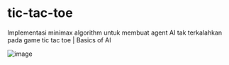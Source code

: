 # tic-tac-toe
Implementasi minimax algorithm untuk membuat agent AI tak terkalahkan pada game tic tac toe | Basics of AI <br>

![image](https://github.com/Turtle-Forge/tic-tac-toe/assets/161951897/81bf20ef-e8b0-4aa0-b201-6afb1d2042aa)


